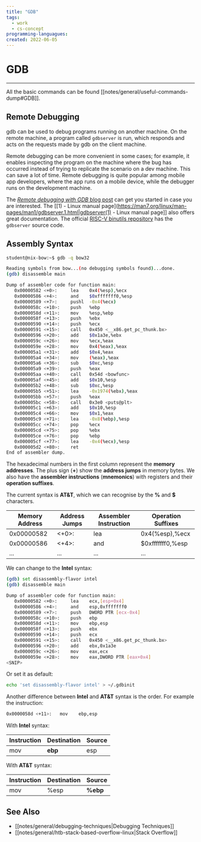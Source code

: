 ```yaml
---
title: "GDB"
tags:
  - work
  - cs-concept
programming-languagues:
created: 2022-06-05
---
```

# GDB
---
All the basic commands can be found [[notes/general/useful-commands-dump#GDB]].

## Remote Debugging
gdb can be used to debug programs running on another machine. On the remote machine, a program called `gdbserver` is run, which responds and acts on the requests made by gdb on the client machine. 

Remote debugging can be more convenient in some cases; for example, it enables inspecting the program on the machine where the bug has occurred instead of trying to replicate the scenario on a dev machine. This can save a lot of time. Remote debugging is quite popular among mobile app developers, where the app runs on a mobile device, while the debugger runs on the development machine.

The [_Remote debugging with GDB_ blog post](https://developers.redhat.com/blog/2015/04/28/remote-debugging-with-gdb) can get you started in case you are interested. The [[1) - Linux manual page](https://man7.org/linux/man-pages/man1/gdbserver.1.html|gdbserver(1) - Linux manual page]] also offers great documentation. The official [RISC-V binutils repository](https://github.com/riscv-collab/riscv-binutils-gdb) has the `gdbserver` source code.

## Assembly Syntax
```bash
student@nix-bow:~$ gdb -q bow32

Reading symbols from bow...(no debugging symbols found)...done.
(gdb) disassemble main

Dump of assembler code for function main:
   0x00000582 <+0>: 	lea    0x4(%esp),%ecx
   0x00000586 <+4>: 	and    $0xfffffff0,%esp
   0x00000589 <+7>: 	pushl  -0x4(%ecx)
   0x0000058c <+10>:	push   %ebp
   0x0000058d <+11>:	mov    %esp,%ebp
   0x0000058f <+13>:	push   %ebx
   0x00000590 <+14>:	push   %ecx
   0x00000591 <+15>:	call   0x450 <__x86.get_pc_thunk.bx>
   0x00000596 <+20>:	add    $0x1a3e,%ebx
   0x0000059c <+26>:	mov    %ecx,%eax
   0x0000059e <+28>:	mov    0x4(%eax),%eax
   0x000005a1 <+31>:	add    $0x4,%eax
   0x000005a4 <+34>:	mov    (%eax),%eax
   0x000005a6 <+36>:	sub    $0xc,%esp
   0x000005a9 <+39>:	push   %eax
   0x000005aa <+40>:	call   0x54d <bowfunc>
   0x000005af <+45>:	add    $0x10,%esp
   0x000005b2 <+48>:	sub    $0xc,%esp
   0x000005b5 <+51>:	lea    -0x1974(%ebx),%eax
   0x000005bb <+57>:	push   %eax
   0x000005bc <+58>:	call   0x3e0 <puts@plt>
   0x000005c1 <+63>:	add    $0x10,%esp
   0x000005c4 <+66>:	mov    $0x1,%eax
   0x000005c9 <+71>:	lea    -0x8(%ebp),%esp
   0x000005cc <+74>:	pop    %ecx
   0x000005cd <+75>:	pop    %ebx
   0x000005ce <+76>:	pop    %ebp
   0x000005cf <+77>:	lea    -0x4(%ecx),%esp
   0x000005d2 <+80>:	ret    
End of assembler dump.
```

The hexadecimal numbers in the first column represent the **memory addresses**. The plus sign (**+**) show the **address jumps** in memory bytes. We also have the **assembler instructions** (**mnemonics**) with registers and their **operation suffixes**. 

The current syntax is **AT&T**, which we can recognise by the **%** and **$** characters.

| Memory Address | Address Jumps | Assembler Instruction | Operation Suffixes |
| -------------- | ------------- | --------------------- | ------------------ |
| 0x00000582     | <+0>:         | lea                   | 0x4(%esp),%ecx     |
| 0x00000586     | <+4>:         | and                   | $0xfffffff0,%esp   |
| ...            | ...           | ...                   | ...                   |

We can change to the **Intel** syntax:

```bash
(gdb) set disassembly-flavor intel
(gdb) disassemble main

Dump of assembler code for function main:
   0x00000582 <+0>:	    lea    ecx,[esp+0x4]
   0x00000586 <+4>:	    and    esp,0xfffffff0
   0x00000589 <+7>:	    push   DWORD PTR [ecx-0x4]
   0x0000058c <+10>:	push   ebp
   0x0000058d <+11>:	mov    ebp,esp
   0x0000058f <+13>:	push   ebx
   0x00000590 <+14>:	push   ecx
   0x00000591 <+15>:	call   0x450 <__x86.get_pc_thunk.bx>
   0x00000596 <+20>:	add    ebx,0x1a3e
   0x0000059c <+26>:	mov    eax,ecx
   0x0000059e <+28>:	mov    eax,DWORD PTR [eax+0x4]
<SNIP>
```

Or set it as default:

```bash
echo 'set disassembly-flavor intel' > ~/.gdbinit
```

Another difference between **Intel** and **AT&T** syntax is the order. For example the instruction:

```bash
0x0000058d <+11>:	mov    ebp,esp
```

With **Intel** syntax:

| Instruction | Destination | Source |
| ----------- | ----------- | ------ |
| mov         | **ebp**     | esp    |

With **AT&T** syntax:

| Instruction | Destination | Source   |
| ----------- | ----------- | -------- |
| mov         | %esp        | **%ebp** |

## See Also
- [[notes/general/debugging-techniques|Debugging Techniques]]
- [[notes/general/htb-stack-based-overflow-linux|Stack Overflow]]
